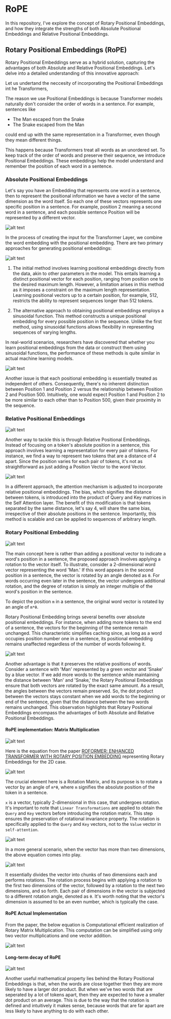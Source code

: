 # RoPE
In this repository, I've explore the concept of Rotary Positional Embeddings, and how they integrate the strengths of both Absolute Positional Embeddings and Relative Positional Embeddings.

## Rotary Positional Embeddings (RoPE)
Rotary Positional Embeddings serve as a hybrid solution, capturing the advantages of both Absolute and Relative Positional Embeddings. Let's delve into a detailed understanding of this innovative approach:

Let us undertand the neccesity of incorporating the Positional Embeddings int he Transformers,

The reason we use Positional Embeddings is because Transformer models naturally don't consider the order of words in a sentence. For example, sentences like

- The Man escaped from the Snake
- The Snake escaped from the Man

could end up with the same representation in a Transformer, even though they mean different things.

This happens because Transformers treat all words as an unordered set. To keep track of the order of words and preserve their sequence, we introduce Positional Embeddings. These embeddings help the model understand and remember the position of each word in a sentence.

### Absolute Positional Embeddings

Let's say you have an Embedding that represents one word in a sentence, then to represent the positional information we have a vector of the same dimension as the word itself. So each one of these vectors represents one specific position in a sentence. For example, position 2 meaning a second word in a sentence, and each possible sentence Position will be represented by a different vector. 


![alt text](Visuals/01_AbsolutePositionalEmbedding.png)

In the process of creating the input for the Transformer Layer, we combine the word embedding with the positional embedding. There are two primary approaches for generating positional embeddings:

![alt text](Visuals/02_AbsoultePositionalEmbedding.png)

1) The initial method involves learning positional embeddings directly from the data, akin to other parameters in the model. This entails learning a distinct positional vector for each position, ranging from position one to the desired maximum length. However, a limitation arises in this method as it imposes a constraint on the maximum length representation. Learning positional vectors up to a certain position, for example, 512, restricts the ability to represent sequences longer than 512 tokens.

2) The alternative approach to obtaining positional embeddings employs a sinusoidal function. This method constructs a unique positional embedding for every possible position in the sequence. Unlike the first method, using sinusoidal functions allows flexibility in representing sequences of varying lengths.

In real-world scenarios, researchers have discovered that whether you learn positional embeddings from the data or construct them using sinusoidal functions, the performance of these methods is quite similar in actual machine learning models.

![alt text](Visuals/03_AbsoultePositionalEmbedding.png)

Another issue is that each positional embedding is essentially treated as independent of others. Consequently, there's no inherent distinction between Position 1 and Position 2 versus the relationship between Position 2 and Position 500. Intuitively, one would expect Position 1 and Position 2 to be more similar to each other than to Position 500, given their proximity in the sequence.

### Relative Positional Embeddings

![alt text](Visuals/01_RelativePositionalEmbedding.png)

Another way to tackle this is through Relative Positional Embeddings. Instead of focusing on a token's absolute position in a sentence, this approach involves learning a representation for every pair of tokens. For instance, we find a way to represent two tokens that are a distance of 4 apart. Since the position varies for each pair of tokens, it's not as straightforward as just adding a Position Vector to the word Vector.

![alt text](Visuals/02_RelativePositionalEmbedding.png)

In a different approach, the attention mechanism is adjusted to incorporate relative positional embeddings. The bias, which signifies the distance between tokens, is introduced into the product of Query and Key matrices in the Self Attention layer. The benefit of this modification is that tokens separated by the same distance, let's say 4, will share the same bias, irrespective of their absolute positions in the sentence. Importantly, this method is scalable and can be applied to sequences of arbitrary length.

### Rotary Positional Embedding

![alt text](Visuals/01_RoPE.png)

The main concept here is rather than adding a positional vector to indicate a word's position in a sentence, the proposed approach involves applying a rotation to the vector itself. To illustrate, consider a 2-dimensional word vector representing the word 'Man.' If this word appears in the second position in a sentence, the vector is rotated by an angle denoted as `θ`. For words occurring even later in the sentence, the vector undergoes additional rotation, and the degree of rotation is simply an integer multiple of the word's position in the sentence.

To depict the position `m` in a sentence, the original word vector is rotated by an angle of `m*θ`.

Rotary Positional Embedding brings several benefits over absolute positional embeddings. For instance, when adding more tokens to the end of a sentence, the vectors for the beginning of the sentence remain unchanged. This characteristic simplifies caching since, as long as a word occupies position number one in a sentence, its positional embedding remains unaffected regardless of the number of words following it.

![alt text](Visuals/02_RoPE.png)

Another advantage is that it preserves the relative positions of words. Consider a sentence with 'Man' represented by a green vector and 'Snake' by a blue vector. If we add more words to the sentence while maintaining the distance between 'Man' and 'Snake,' the Rotary Positional Embeddings ensure that both vectors are rotated by the exact same amount. As a result, the angles between the vectors remain preserved. So, the dot product between the vectors stays constant when we add words to the beginning or end of the sentence, given that the distance between the two words remains unchanged. This observation highlights that Rotary Positional Embeddings encompass the advantages of both Absolute and Relative Positional Embeddings.

#### RoPE implementation: Matrix Multiplication

![alt text](Visuals/03_RoPE.png)

Here is the equation from the paper [ROFORMER: ENHANCED TRANSFORMER WITH ROTARY POSITION EMBEDDING](https://arxiv.org/pdf/2104.09864&hl=ja&sa=X&ei=5B0dZcHLGJ2h6rQPweSL0A0&scisig=AFWwaebUGjvb4JBysy2Z1l7aHWfJ&oi=scholarr) representing Rotary Embeddings for the 2D case.

![alt text](Visuals/04_RoPE_.png)

The crucial element here is a Rotation Matrix, and its purpose is to rotate a vector by an angle of `m*θ`, where `m` signifies the absolute position of the token in a sentence.

`x` is a vector, typically 2-dimensional in this case, that undergoes rotation. It's important to note that `Linear Transformations` are applied to obtain the `Query` and `Key` vectors before introducing the rotation matrix. This step ensures the preservation of rotational invariance property. The rotation is specifically applied to the `Query` and `Key` vectors, not to the `Value` vector in `self-attention`.

![alt text](Visuals/05_RoPE.png)

In a more general scenario, when the vector has more than two dimensions, the above equation comes into play. 

![alt text](Visuals/06_RoPE.png)

It essentially divides the vector into chunks of two dimensions each and performs rotations. The rotation process begins with applying a rotation to the first two dimensions of the vector, followed by a rotation to the next two dimensions, and so forth. Each pair of dimensions in the vector is subjected to a different rotation angle, denoted as `θ`. It's worth noting that the vector's dimension is assumed to be an even number, which is typically the case.

#### RoPE Actual Implementation

From the paper, the below equation is Computational efficient realization of Rotary Matrix Multiplication. This computation can be simplified using only two vector multiplications and one vector addition.

![alt text](Visuals/07_RoPE.png)

#### Long-term decay of RoPE

![alt text](Visuals/08_RoPE.png)

Another useful mathematical property lies behind the Rotary Positional Embeddings is that, when the words are close together then they are more likely to have a larger dot product. But when we've two words that are seperated by a lot of tokens apart, then they are expected to have a smaller dot product on an average. This is due to the way that the rotation is defined and intuitively it makes sense, because words that are far apart are less likely to have anything to do with each other.

